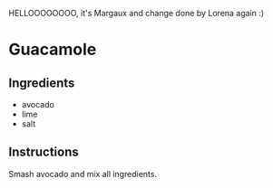 
HELLOOOOOOOO, it's Margaux and change done by Lorena again :)

# Guacamole
## Ingredients
* avocado
* lime
* salt
## Instructions
Smash avocado and mix all ingredients.
